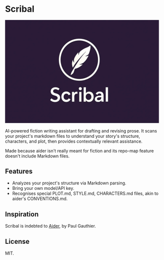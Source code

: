 # Scribal

![](docs/image.webp)

AI-powered fiction writing assistant for drafting and revising prose. It scans your project's markdown files to
understand your story's structure, characters, and plot, then provides contextually relevant assistance.

Made because aider isn't really meant for fiction and its repo-map feature doesn't include Markdown files.

## Features

- Analyzes your project's structure via Markdown parsing.
- Bring your own model/API key.
- Recognises special PLOT.md, STYLE.md, CHARACTERS.md files, akin to aider's CONVENTIONS.md.

## Inspiration

Scribal is indebted to [Aider](https://github.com/paul-gauthier/aider), by Paul Gauthier.

## License

MIT.
